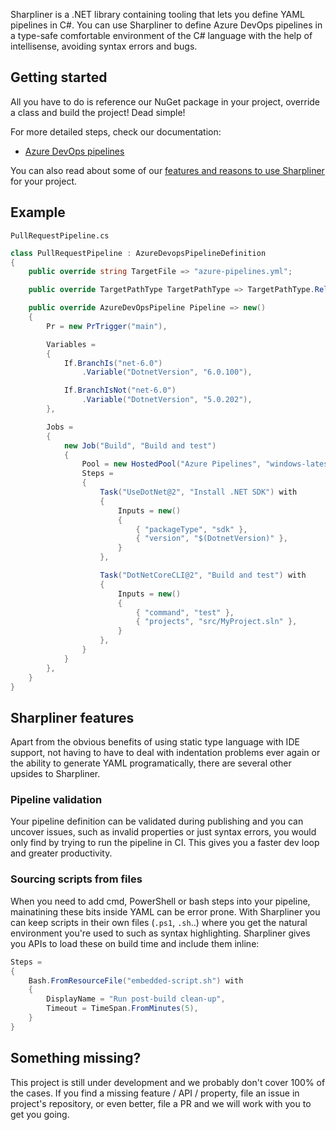 Sharpliner is a .NET library containing tooling that lets you define YAML pipelines in C#.
You can use Sharpliner to define Azure DevOps pipelines in a type-safe comfortable environment of the C# language with the help of intellisense, avoiding syntax errors and bugs.

## Getting started

All you have to do is reference our NuGet package in your project, override a class and build the project! Dead simple!

For more detailed steps, check our documentation:
- [Azure DevOps pipelines](https://github.com/sharpliner/sharpliner/blob/main/docs/AzureDevOps/GettingStarted.md)

You can also read about some of our [features and reasons to use Sharpliner](#sharpliner-features) for your project.

## Example

`PullRequestPipeline.cs`
```csharp
class PullRequestPipeline : AzureDevopsPipelineDefinition
{
    public override string TargetFile => "azure-pipelines.yml";

    public override TargetPathType TargetPathType => TargetPathType.RelativeToGitRoot;

    public override AzureDevOpsPipeline Pipeline => new()
    {
        Pr = new PrTrigger("main"),

        Variables =
        {
            If.BranchIs("net-6.0")
                .Variable("DotnetVersion", "6.0.100"),

            If.BranchIsNot("net-6.0")
                .Variable("DotnetVersion", "5.0.202"),
        },

        Jobs =
        {
            new Job("Build", "Build and test")
            {
                Pool = new HostedPool("Azure Pipelines", "windows-latest"),
                Steps =
                {
                    Task("UseDotNet@2", "Install .NET SDK") with
                    {
                        Inputs = new()
                        {
                            { "packageType", "sdk" },
                            { "version", "$(DotnetVersion)" },
                        }
                    },

                    Task("DotNetCoreCLI@2", "Build and test") with
                    {
                        Inputs = new()
                        {
                            { "command", "test" },
                            { "projects", "src/MyProject.sln" },
                        }
                    },
                }
            }
        },
    }
}
```

## Sharpliner features

Apart from the obvious benefits of using static type language with IDE support, not having to have to deal with indentation problems ever again or the ability to generate YAML programatically, there are several other upsides to Sharpliner.

### Pipeline validation
Your pipeline definition can be validated during publishing and you can uncover issues, such as invalid properties or just syntax errors, you would only find by trying to run the pipeline in CI. This gives you a faster dev loop and greater productivity.

### Sourcing scripts from files
When you need to add cmd, PowerShell or bash steps into your pipeline, mainatining these bits inside YAML can be error prone. With Sharpliner you can keep scripts in their own files (`.ps1`, `.sh`..) where you get the natural environment you're used to such as syntax highlighting. Sharpliner gives you APIs to load these on build time and include them inline:

```csharp
Steps =
{
    Bash.FromResourceFile("embedded-script.sh") with
    {
        DisplayName = "Run post-build clean-up",
        Timeout = TimeSpan.FromMinutes(5),
    }
}
```

## Something missing?

This project is still under development and we probably don't cover 100% of the cases. If you find a missing feature / API / property, file an issue in project's repository, or even better, file a PR and we will work with you to get you going.
